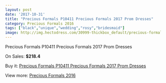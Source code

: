 ```yaml
---
layout: post
date: '2017-10-31'
title: "Precious Formals P10411 Precious Formals 2017 Prom Dresses"
category: Precious Formals 2016
tags: ["black","unique","wedding","rosy","bridesmaid"]
image: http://img.hectodress.com/30999-thickbox_default/precious-formals-p10411-precious-formals-2012-prom-dresses.jpg
---
```

Precious Formals P10411 Precious Formals 2017 Prom Dresses

On Sales: **$218.4**
<a href="https://www.hectodress.com/precious-formals-2013/14233-precious-formals-p10411-precious-formals-2012-prom-dresses.html"><amp-img layout="responsive" width="600" height="600" src="//img.hectodress.com/30999-thickbox_default/precious-formals-p10411-precious-formals-2012-prom-dresses.jpg" alt="Precious Formals P10411 Precious Formals 2017 Prom Dresses 0" /></a>
<a href="https://www.hectodress.com/precious-formals-2013/14233-precious-formals-p10411-precious-formals-2012-prom-dresses.html"><amp-img layout="responsive" width="600" height="600" src="//img.hectodress.com/31000-thickbox_default/precious-formals-p10411-precious-formals-2012-prom-dresses.jpg" alt="Precious Formals P10411 Precious Formals 2017 Prom Dresses 1" /></a>

Buy it: [Precious Formals P10411 Precious Formals 2017 Prom Dresses](https://www.hectodress.com/precious-formals-2013/14233-precious-formals-p10411-precious-formals-2012-prom-dresses.html "Precious Formals P10411 Precious Formals 2017 Prom Dresses")

View more: [Precious Formals 2016](https://www.hectodress.com/249-precious-formals-2013 "Precious Formals 2016")